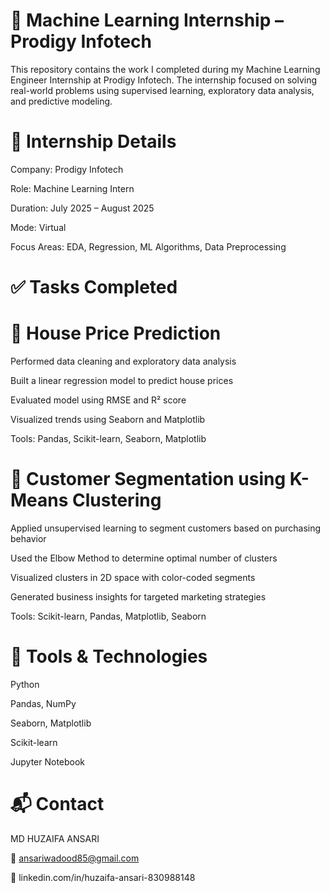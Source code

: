 # 🧠 Machine Learning Internship – Prodigy Infotech

This repository contains the work I completed during my Machine Learning Engineer Internship at Prodigy Infotech. The internship focused on solving real-world problems using supervised learning, exploratory data analysis, and predictive modeling.

# 📌 Internship Details

Company: Prodigy Infotech

Role: Machine Learning Intern

Duration: July 2025 – August 2025

Mode: Virtual

Focus Areas: EDA, Regression, ML Algorithms, Data Preprocessing

# ✅ Tasks Completed

# 🏡 House Price Prediction

Performed data cleaning and exploratory data analysis

Built a linear regression model to predict house prices

Evaluated model using RMSE and R² score

Visualized trends using Seaborn and Matplotlib

Tools: Pandas, Scikit-learn, Seaborn, Matplotlib

# 👥 Customer Segmentation using K-Means Clustering

Applied unsupervised learning to segment customers based on purchasing behavior

Used the Elbow Method to determine optimal number of clusters

Visualized clusters in 2D space with color-coded segments

Generated business insights for targeted marketing strategies

Tools: Scikit-learn, Pandas, Matplotlib, Seaborn

# 🧰 Tools & Technologies

Python

Pandas, NumPy

Seaborn, Matplotlib

Scikit-learn

Jupyter Notebook

# 📬 Contact

MD HUZAIFA ANSARI

📧 ansariwadood85@gmail.com

🔗 linkedin.com/in/huzaifa-ansari-830988148
